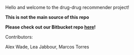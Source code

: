 Hello and welcome to the drug-drug recommender project!

**This is not the main source of this repo**

__Please check out our Bitbucket repo [here](https://bitbucket.org/drugdrug224w/drugdrug/src/master/)!__

Contributors:

Alex Wade, Lea Jabbour, Marcos Torres
